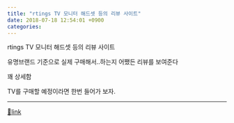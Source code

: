 ```yaml
---
title: "rtings TV 모니터 해드셋 등의 리뷰 사이트"
date: 2018-07-18 12:54:01 +0900
categories: 
---
```

  

rtings TV 모니터 해드셋 등의 리뷰 사이트  


유명브랜드 기준으로 실제 구매해서..하는지 어쨌든 리뷰를 보여준다

꽤 상세함

TV를 구매할 예정이라면 한번 들어가 보자.





  ***
[🔗link](http://www.mins01.com/mh/tech/read/1175)